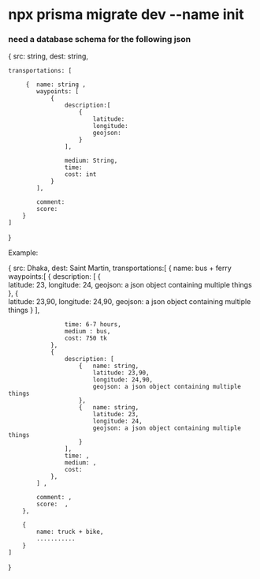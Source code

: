 # npx prisma migrate dev --name init


### need a database schema for the following json

{
    src: string,
    dest: string,

    transportations: [

         {  name: string ,
            waypoints: [
                {
                    description:[
                        {   
                            latitude:
                            longitude:
                            geojson: 
                        }
                    ],

                    medium: String,
                    time: 
                    cost: int
                }
            ],

            comment: 
            score: 
        }
    ]
}


Example: 

{
    src: Dhaka,
    dest: Saint Martin,
    transportations:[
        {
            name: bus + ferry
            waypoints:[
                {
                    description: [
                        {  
                            latitude: 23,
                            longitude: 24,
                            geojson: a json object containing multiple things
                        },
                        {  
                            latitude: 23,90,
                            longitude: 24,90,
                            geojson: a json object containing multiple things
                        }
                    ],

                    time: 6-7 hours,
                    medium : bus,
                    cost: 750 tk
                },
                {
                    description: [
                        {   name: string,
                            latitude: 23,90,
                            longitude: 24,90,
                            geojson: a json object containing multiple things
                        },
                        {   name: string,
                            latitude: 23,
                            longitude: 24,
                            geojson: a json object containing multiple things
                        }
                    ],
                    time: ,
                    medium: ,
                    cost: 
                },
            ] ,

            comment: ,
            score:  ,
        },

        {
            name: truck + bike,
            ...........
        }
    ]
}